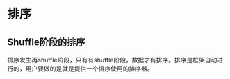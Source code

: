 # 排序

## Shuffle阶段的排序

排序发生再shuffle阶段，只有有shuffle阶段，数据才有排序。排序是框架自动进行的，用户要做的是就是提供一个排序使用的排序器。

```java

```
